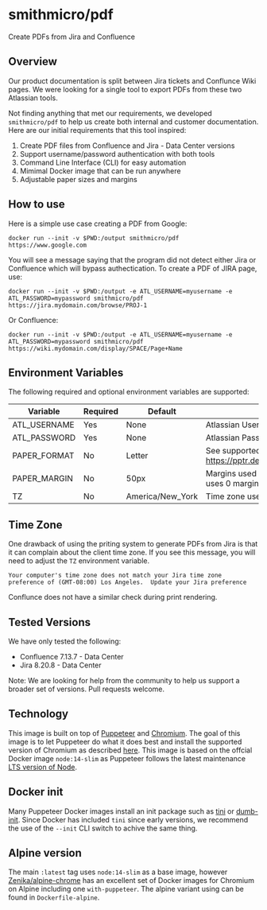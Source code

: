 # smithmicro/pdf
Create PDFs from Jira and Confluence

## Overview
Our product documentation is split between Jira tickets and Conflunce Wiki pages.  We were looking for a single tool to export PDFs from these two Atlassian tools.

Not finding anything that met our requirements, we developed `smithmicro/pdf` to help us create both internal and customer documentation.  Here are our initial requirements that this tool inspired:
1. Create PDF files from Confluence and Jira - Data Center versions
2. Support username/password authentication with both tools
3. Command Line Interface (CLI) for easy automation
4. Mimimal Docker image that can be run anywhere
5. Adjustable paper sizes and margins

## How to use
Here is a simple use case creating a PDF from Google:
```
docker run --init -v $PWD:/output smithmicro/pdf https://www.google.com
```
You will see a message saying that the program did not detect either Jira or Confluence which will bypass authectication.  To create a PDF of JIRA page, use:
```
docker run --init -v $PWD:/output -e ATL_USERNAME=myusername -e ATL_PASSWORD=mypassword smithmicro/pdf https://jira.mydomain.com/browse/PROJ-1
```
Or Confluence:
```
docker run --init -v $PWD:/output -e ATL_USERNAME=myusername -e ATL_PASSWORD=mypassword smithmicro/pdf https://wiki.mydomain.com/display/SPACE/Page+Name
```

## Environment Variables
The following required and optional environment variables are supported:

| Variable | Required | Default | Notes |
|---|---|---|---|
|ATL_USERNAME|Yes|None|Atlassian Username|
|ATL_PASSWORD|Yes|None|Atlassian Password|
|PAPER_FORMAT|No|Letter|See supported paper formats: https://pptr.dev/api/puppeteer.paperformat|
|PAPER_MARGIN|No|50px|Margins used for Confluence printing.  Jira uses 0 margins as this looks great.|
|TZ|No|America/New_York|Time zone used by Chromium.|

## Time Zone
One drawback of using the priting system to generate PDFs from Jira is that it can complain about the client time zone.  If you see this message, you will need to adjust the `TZ` environment variable.
```
Your computer's time zone does not match your Jira time zone preference of (GMT-08:00) Los Angeles.  Update your Jira preference
```
Conflunce does not have a similar check during print rendering.

## Tested Versions
We have only tested the following:
* Confluence 7.13.7 - Data Center
* Jira 8.20.8 - Data Center

Note:  We are looking for help from the community to help us support a broader set of versions.  Pull requests welcome.

## Technology
This image is built on top of [Puppeteer](https://pptr.dev/) and [Chromium](https://www.chromium.org/Home/).  The goal of this image is to let Puppeteer do what it does best and install the supported version of Chromium as described [here](https://pptr.dev/faq/#q-why-doesnt-puppeteer-vxxx-work-with-chromium-vyyy).  This image is based on the offcial Docker image `node:14-slim` as Puppeteer follows the latest maintenance [LTS version of Node](https://www.npmjs.com/package/puppeteer#Usage).

## Docker init
Many Puppeteer Docker images install an init package such as [tini](https://github.com/krallin/tini) or [dumb-init](https://github.com/Yelp/dumb-init).  Since Docker has included `tini` since early versions, we recommend the use of the `--init` CLI switch to achive the same thing.

## Alpine version
The main `:latest` tag uses `node:14-slim` as a base image, however [Zenika/alpine-chrome](https://github.com/Zenika/alpine-chrome) has an excellent set of Docker images for Chromium on Alpine including one `with-puppeteer`.  The alpine variant using can be found in `Dockerfile-alpine`.
